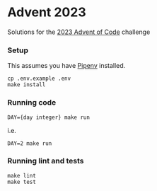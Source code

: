 # Advent 2023
Solutions for the [2023 Advent of Code](https://adventofcode.com/2023) challenge

### Setup
This assumes you have [Pipenv](https://pipenv.pypa.io/en/latest/) installed.
```
cp .env.example .env
make install
```

### Running code
```
DAY={day integer} make run
```
i.e.
```
DAY=2 make run
```

### Running lint and tests
```
make lint
make test
```
